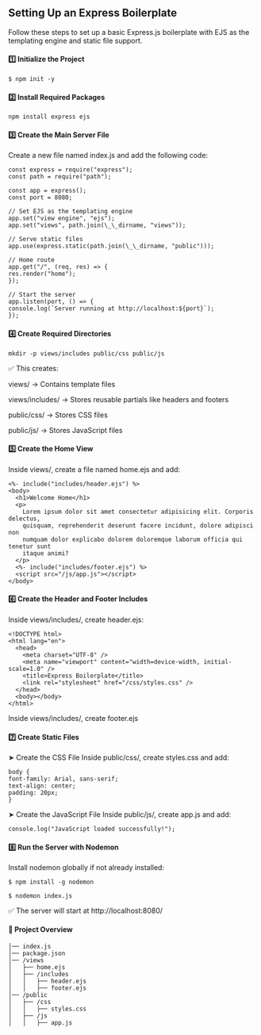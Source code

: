 ## Setting Up an Express Boilerplate

Follow these steps to set up a basic Express.js boilerplate with EJS as the templating engine and static file support.

#### 1️⃣ Initialize the Project

`$ npm init -y`

#### 2️⃣ Install Required Packages

`npm install express ejs`

#### 3️⃣ Create the Main Server File

Create a new file named index.js and add the following code:

```
const express = require("express");
const path = require("path");

const app = express();
const port = 8080;

// Set EJS as the templating engine
app.set("view engine", "ejs");
app.set("views", path.join(\_\_dirname, "views"));

// Serve static files
app.use(express.static(path.join(\_\_dirname, "public")));

// Home route
app.get("/", (req, res) => {
res.render("home");
});

// Start the server
app.listen(port, () => {
console.log(`Server running at http://localhost:${port}`);
});
```

#### 4️⃣ Create Required Directories

`mkdir -p views/includes public/css public/js`

✅ This creates:

views/ → Contains template files

views/includes/ → Stores reusable partials like headers and footers

public/css/ → Stores CSS files

public/js/ → Stores JavaScript files

#### 5️⃣ Create the Home View

Inside views/, create a file named home.ejs and add:

```
<%- include("includes/header.ejs") %>
<body>
  <h1>Welcome Home</h1>
  <p>
    Lorem ipsum dolor sit amet consectetur adipisicing elit. Corporis delectus,
    quisquam, reprehenderit deserunt facere incidunt, dolore adipisci non
    numquam dolor explicabo dolorem doloremque laborum officia qui tenetur sunt
    itaque animi?
  </p>
  <%- include("includes/footer.ejs") %>
  <script src="/js/app.js"></script>
</body>

```

#### 6️⃣ Create the Header and Footer Includes

Inside views/includes/, create header.ejs:

```
<!DOCTYPE html>
<html lang="en">
  <head>
    <meta charset="UTF-8" />
    <meta name="viewport" content="width=device-width, initial-scale=1.0" />
    <title>Express Boilerplate</title>
    <link rel="stylesheet" href="/css/styles.css" />
  </head>
  <body></body>
</html>
```

Inside views/includes/, create footer.ejs

#### 7️⃣ Create Static Files

➤ Create the CSS File
Inside public/css/, create styles.css and add:

```
body {
font-family: Arial, sans-serif;
text-align: center;
padding: 20px;
}
```

➤ Create the JavaScript File
Inside public/js/, create app.js and add:

```
console.log("JavaScript loaded successfully!");
```

#### 8️⃣ Run the Server with Nodemon

Install nodemon globally if not already installed:

`$ npm install -g nodemon`

`$ nodemon index.js`

✅ The server will start at http://localhost:8080/

#### 🎯 Project Overview

```/project-folder
│── index.js
│── package.json
│── /views
│   ├── home.ejs
│   ├── /includes
│   │   ├── header.ejs
│   │   ├── footer.ejs
│── /public
│   ├── /css
│   │   ├── styles.css
│   ├── /js
│   │   ├── app.js
```
